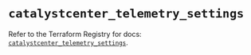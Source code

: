 # `catalystcenter_telemetry_settings`

Refer to the Terraform Registry for docs: [`catalystcenter_telemetry_settings`](https://registry.terraform.io/providers/ciscodevnet/catalystcenter/0.4.0/docs/resources/telemetry_settings).
